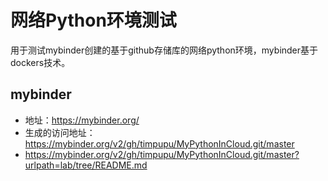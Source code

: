 # 网络Python环境测试
用于测试mybinder创建的基于github存储库的网络python环境，mybinder基于dockers技术。

## mybinder

* 地址：https://mybinder.org/
* 生成的访问地址：https://mybinder.org/v2/gh/timpupu/MyPythonInCloud.git/master
* https://mybinder.org/v2/gh/timpupu/MyPythonInCloud.git/master?urlpath=lab/tree/README.md